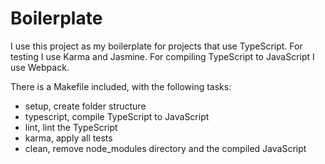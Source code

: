 # Boilerplate

I use this project as my boilerplate for projects that use TypeScript.
For testing I use Karma and Jasmine.
For compiling TypeScript to JavaScript I use Webpack.

There is a Makefile included, with the following tasks:

- setup, create folder structure
- typescript, compile TypeScript to JavaScript
- lint, lint the TypeScript
- karma, apply all tests
- clean, remove node_modules directory and the compiled JavaScript
